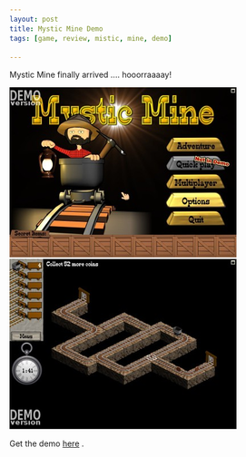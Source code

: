 ```yaml
--- 
layout: post
title: Mystic Mine Demo
tags: [game, review, mistic, mine, demo]

---
```

Mystic Mine finally arrived .... hooorraaaay!

<img class="alignnone size-thumbnail wp-image-412" title="startup" src="/images/2009/02/startup-400x300.jpg" alt="startup" width="400" height="300" />

<img class="alignnone size-thumbnail wp-image-413" title="gameplay" src="/images/2009/02/gameplay-400x300.jpg" alt="gameplay" width="400" height="300" />

Get the demo <a title="Get it here!" href="http://www.koonsolo.com/mysticmine/" target="_blank">here</a> .
